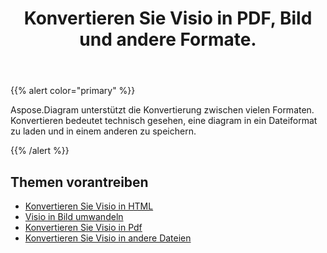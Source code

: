 ﻿---
title: Konvertieren Sie Visio in PDF, Bild und andere Formate.
linktitle: Diagram Konvertierungen
type: docs
weight: 65
url: /de/net/convert-diagram-to-different-formats/
description: Konvertieren Sie Visio-Dateien in Visio, PDF, CSV, JPG, HTML, BMP, PNG, EMF, SVG, TIFF, XPS und mehr.
---
{{% alert color="primary" %}}

Aspose.Diagram unterstützt die Konvertierung zwischen vielen Formaten. Konvertieren bedeutet technisch gesehen, eine diagram in ein Dateiformat zu laden und in einem anderen zu speichern.

{{% /alert %}}

## **Themen vorantreiben**
- [Konvertieren Sie Visio in HTML](/diagram/de/net/convert-visio-to-html/)
- [Visio in Bild umwandeln](/diagram/de/net/convert-visio-to-image/)
- [Konvertieren Sie Visio in Pdf](/diagram/de/net/convert-visio-to-pdf/)
- [Konvertieren Sie Visio in andere Dateien](/diagram/de/net/convert-visio-to-other-files/)
